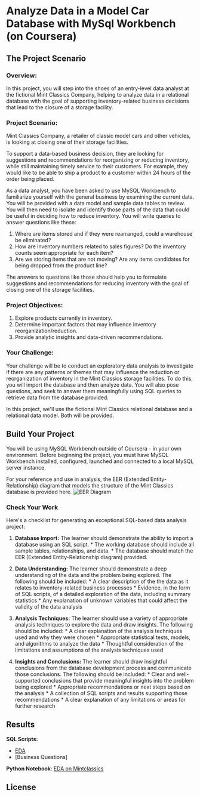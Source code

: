 # Analyze Data in a Model Car Database with MySql Workbench (on Coursera)

## The Project Scenario

### Overview:
In this project, you will step into the shoes of an entry-level data analyst at the fictional Mint Classics Company, helping to analyze data in a relational database with the goal of supporting inventory-related business decisions that lead to the closure of a storage facility.

### Project Scenario:

Mint Classics Company, a retailer of classic model cars and other vehicles, is looking at closing one of their storage facilities. 

To support a data-based business decision, they are looking for suggestions and recommendations for reorganizing or reducing inventory, while still maintaining timely service to their customers. For example, they would like to be able to ship a product to a customer within 24 hours of the order being placed.

As a data analyst, you have been asked to use MySQL Workbench to familiarize yourself with the general business by examining the current data. You will be provided with a data model and sample data tables to review. You will then need to isolate and identify those parts of the data that could be useful in deciding how to reduce inventory. You will write queries to answer questions like these:
1) Where are items stored and if they were rearranged, could a warehouse be eliminated?
2) How are inventory numbers related to sales figures? Do the inventory counts seem appropriate for each item?
3) Are we storing items that are not moving? Are any items candidates for being dropped from the product line?

The answers to questions like those should help you to formulate suggestions and recommendations for reducing inventory with the goal of closing one of the storage facilities. 

### Project Objectives:

1. Explore products currently in inventory.
2. Determine important factors that may influence inventory reorganization/reduction.
3. Provide analytic insights and data-driven recommendations.

### Your Challenge:

Your challenge will be to conduct an exploratory data analysis to investigate if there are any patterns or themes that may influence the reduction or reorganization of inventory in the Mint Classics storage facilities. To do this, you will import the database and then analyze data. You will also pose questions, and seek to answer them meaningfully using SQL queries to retrieve data from the database provided.

In this project, we'll use the fictional Mint Classics relational database and a relational data model. Both will be provided.


## Build Your Project

You will be using MySQL Workbench outside of Coursera -  in your own environment. Before beginning the project, you must have MySQL Workbench installed, configured, launched and connected to a local MySQL server instance. 

For your reference and use in analysis, the EER (Extended Entity-Relationship) diagram that models the structure of the Mint Classics database is provided here.
![EER Diagram]("https://d3c33hcgiwev3.cloudfront.net/imageAssetProxy.v1/jBRNreo5Sh-41b3l0jBkCw_c3a54862d56945659bdb44bc07a368f1_MintClassicsDataModel.png?expiry=1718928000000&hmac=2Wh_xdNQVZQkXCg1coRO8Td3Ws2JMwkJIVp8v-eHEKM")


### Check Your Work
Here's a checklist for generating an exceptional SQL-based data analysis project:

1. **Database Import:** The learner should demonstrate the ability to import a database using an SQL script.
        * The working database should include all sample tables, relationships, and data.
        * The database should match the  EER (Extended Entity-Relationship diagram) provided.

2. **Data Understanding:** The learner should demonstrate a deep understanding of the data and the problem being explored. The following should be included:
        * A clear description of the the data as it relates to inventory-related business processes
        * Evidence, in the form of SQL scripts, of a detailed exploration of the data, including summary statistics
        * Any explanation of unknown variables that could affect the validity of the data analysis

3. **Analysis Techniques:** The learner should use a variety of appropriate analysis techniques to explore the data and draw insights. The following should be included:
        * A clear explanation of the analysis techniques used and why they were chosen
        * Appropriate statistical tests, models, and algorithms to analyze the data
        * Thoughtful consideration of the limitations and assumptions of the analysis techniques used 

4. **Insights and Conclusions:** The learner should draw insightful conclusions from the database development process and communicate those conclusions. The following should be included:
        * Clear and well-supported conclusions that provide meaningful insights into the problem being explored
        * Appropriate recommendations or next steps based on the analysis
        * A collection of SQL scripts and results supporting  those recommendations
        * A clear explanation of any limitations or areas for further research


## Results

**SQL Scripts:**
* [EDA]()
* [Business Questions]

**Python Notebook**: [EDA on Mintclassics]()



## License


